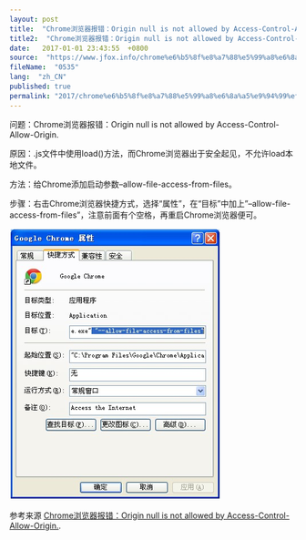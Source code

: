 ```yaml
---
layout: post
title:  "Chrome浏览器报错：Origin null is not allowed by Access-Control-Allow-Origin. 问题解决"
title2:  "Chrome浏览器报错：Origin null is not allowed by Access-Control-Allow-Origin. 问题解决"
date:   2017-01-01 23:43:55  +0800
source:  "https://www.jfox.info/chrome%e6%b5%8f%e8%a7%88%e5%99%a8%e6%8a%a5%e9%94%99%ef%bc%9aorigin-null-is-not-allowed-by-access-control-allow-origin-%e9%97%ae%e9%a2%98%e8%a7%a3%e5%86%b3.html"
fileName:  "0535"
lang:  "zh_CN"
published: true
permalink: "2017/chrome%e6%b5%8f%e8%a7%88%e5%99%a8%e6%8a%a5%e9%94%99%ef%bc%9aorigin-null-is-not-allowed-by-access-control-allow-origin-%e9%97%ae%e9%a2%98%e8%a7%a3%e5%86%b3.html"
---
```




问题：Chrome浏览器报错：Origin null is not allowed by Access-Control-Allow-Origin.

原因：.js文件中使用load()方法，而Chrome浏览器出于安全起见，不允许load本地文件。

方法：给Chrome添加启动参数–allow-file-access-from-files。

步骤：右击Chrome浏览器快捷方式，选择“属性”，在“目标”中加上”–allow-file-access-from-files”，注意前面有个空格，再重启Chrome浏览器便可。

[![24200228-7bb6fd2d15344fc9b9d852cfcf7fd814](dc30aa8.jpg)](http://www.jfox.info/wp-content/uploads/2014/02/24200228-7bb6fd2d15344fc9b9d852cfcf7fd814.jpg)

参考来源 [Chrome浏览器报错：Origin null is not allowed by Access-Control-Allow-Origin.](http://www.jfox.info/url.php?url=http%3A%2F%2Fwww.cnblogs.com%2Filovews%2Fp%2F3386727.html).
